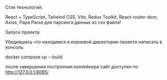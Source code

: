 Стэк технологий:

React + TypeScript, Tailwind CSS, Vite, Redux Toolkit, React-router-dom, Axios, Papa Parse для парсинга данных из csv файла!

Запуск проекта:

Убедившись что находимся в корневой директории проекта написать в консоль:

docker compose up --build

после завершения построения контейнера сайт доступен по http://127.0.0.1:8085/
